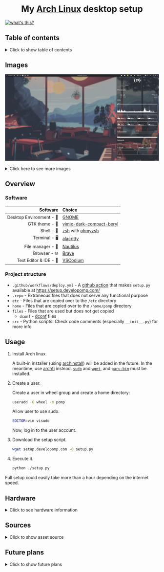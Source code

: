 <h1 align="center">
  My <a href="https://archlinux.org">Arch Linux</a> desktop setup
</h1>

[![what's this?](https://img.shields.io/badge/what's_this%3F-grey?style=for-the-badge)](https://developomp.com/portfolio/linux-setup-script)

## Table of contents

<details>
<summary>Click to show table of contents</summary>

- [Table of contents](#table-of-contents)
- [Images](#images)
  - [Some windows](#some-windows)
  - [Minimalism at its finest](#minimalism-at-its-finest)
  - [Script Execution](#script-execution)
- [How does it work?](#how-does-it-work)
- [Usage](#usage)
- [Hardware](#hardware)
  - [Laptop](#laptop)
  - [RAM](#ram)
  - [Storage](#storage)
  - [Partitioning](#partitioning)
  - [Peripherals](#peripherals)
- [Sources](#sources)
  - [3rd Wallpaper](#3rd-wallpaper)
  - [2nd Wallpaper](#2nd-wallpaper)
  - [1st Wallpaper](#1st-wallpaper)
  - [System monitor](#system-monitor)
- [Future plans](#future-plans)
  - [Laptop](#laptop-1)
  - [Storage](#storage-1)
  - [Mouse](#mouse)
  - [Monitor](#monitor)

</details>

## Images

![result image 1](./.repo/result1.png)

<details>
<summary>Click here to see more images</summary>

### Some windows

![result image 2](./.repo/result2.png)

### Minimalism at its finest

![result image 3](./.repo/result3.png)

### Script Execution

Main menu:
![Execution 0](./.repo/execution0.png)

Choosing Action:
![Execution 1](./.repo/execution1.png)

</details>

## Overview

### Software

|                 Software | Choice                                                                                     |
| -----------------------: | :----------------------------------------------------------------------------------------- |
| Desktop Environment - 🚀 | [GNOME](https://www.gnome.org)                                                             |
|           GTK theme - 🎨 | [vimix-dark-compact-beryl](https://github.com/vinceliuice/vimix-gtk-themes)                |
|               Shell - 🐚 | [zsh](https://github.com/zsh-users/zsh) with [ohmyzsh](https://github.com/ohmyzsh/ohmyzsh) |
|            Terminal - 🖥️ | [alacritty](https://github.com/alacritty/alacritty)                                        |
|        File manager - 📂 | [Nautilus](https://gitlab.gnome.org/GNOME/nautilus)                                        |
|             Browser - 🌐 | [Brave](https://github.com/brave/brave-browser)                                            |
|   Text Editor & IDE - 📝 | [VSCodium](https://github.com/VSCodium/vscodium)                                           |

### Project structure

- `.github/workflows/deploy.yml` - A [github action](https://github.com/features/actions) that makes `setup.py` available at https://setup.developomp.com/
- `.repo` - Extraneous files that does not serve any functional purpose
- `etc` - Files that are copied over to the `/etc` directory
- `home` - Files that are copied over to the `/home/pomp` directory
- `files` - Files that are used but does not get copied
  - `dconf` - [dconf](https://wiki.gnome.org/Projects/dconf) files
- `src` - Python scripts. Check code comments (especially `__init__.py`) for more info

## Usage

1. Install Arch linux.

   A built-in installer (using [archinstall](https://github.com/archlinux/archinstall)) will be added in the future.
   In the meantime, use [archfi](https://github.com/MatMoul/archfi) instead.
   [`sudo`](https://archlinux.org/packages/core/x86_64/sudo/) and [`wget`](https://archlinux.org/packages/extra/x86_64/wget/), and [`paru-bin`](https://aur.archlinux.org/packages/paru-bin/) must be installed.

2. Create a user.

   Create a user in wheel group and create a home directory:

   ```bash
   useradd -G wheel -m pomp
   ```

   Allow user to use sudo:

   ```bash
   EDITOR=vim visudo
   ```

   Now, log in to the user account.

3. Download the setup script.

   ```bash
   wget setup.developomp.com -O setup.py
   ```

4. Execute it.

   ```bash
   python ./setup.py
   ```

Full setup could easily take more than a hour depending on the internet speed.

## Hardware

<details>
  <summary>Click to see hardware information</summary>

### Desktop

No desktop

### Laptop

| name    | model                                                                                                          |
| ------- | -------------------------------------------------------------------------------------------------------------- |
| Machine | [LG 15U480-KP50ML](https://www.lge.co.kr/kr/business/product/common/redirectProductDetail.do?prdId=MD00040678) |
| CPU     | intel i5-8250U                                                                                                 |
| GPU     | Nvidia MX 150                                                                                                  |

### RAM

| model                             | size |
| --------------------------------- | ---- |
| SK Hynix HMA81GS6AFR8N-UH (stock) | 8GB  |
| Samsung M471A1K43CB1-CRC (added)  | 8GB  |

### Storage

- Model: [Samsung 860 PRO SSD 512GB](https://www.samsung.com/sec/support/model/MZ-76P512BW/)
- total size: 512,110,190,592 bytes (476.9 GiB, 512.1 GB)

Partitions sorted by order:

| format | size (parenthesis = rounded values)         | mount location   | purpose           |
| ------ | ------------------------------------------- | ---------------- | ----------------- |
| ext4   | 432,109,780,992 bytes (402.4 GiB, 432.1 GB) | /media/pomp/data | data storage      |
| FAT32  | 524,288,000 bytes (500.0 MiB, 524.3 MB)     | /boot            | EFI partition     |
| ext4   | 64,424,509,440 bytes (60.0 GiB, 64.4 GB)    | /                | system root       |
| N/A    | 15,050,546,688 bytes (14.0 GiB, 15.0 GB)    | N/A              | over-provisioning |

### Peripherals

|     peripheral | model                                                                                                                                                                                                        |
| -------------: | :----------------------------------------------------------------------------------------------------------------------------------------------------------------------------------------------------------- |
|          mouse | [Logitech G402 Hyperion fury](https://www.logitechg.com/en-eu/products/gaming-mice/g402-hyperion-fury-fps-gaming-mouse.html) I got from a [giveaway event](https://blog.naver.com/yjcomicsblog/221432692995) |
|      headphone | [NOX NX-2](https://www.e-nox.co.kr/theme/s007/index/product_view01.php?wr_id=16)                                                                                                                             |
|  laptop cooler | [ABKO NCORE NC500](http://ncore.co.kr/shop/product_item.php?ItId=2586312930)                                                                                                                                 |
|       Keyboard | [COX CK01 PBT SL](https://www.abko.co.kr/brand/detail.php?it_id=1630976200)                                                                                                                                  |
| Drawing tablet | secondhand [wacom CTL-472 (one by wacom)](https://www.wacom.com/en-us/products/pen-tablets/one-by-wacom) (using since May 8, 2022)                                                                           |
|        Monitor | secondhand [HP X24ih](https://www.hp.com/us-en/shop/pdp/hp-x24ih-gaming-monitor) ([review](https://www.rtings.com/monitor/reviews/hp/x24ih)) (using since May 21, 2022)                                      |

#### Keyboard

- Lubed with Krytox 103
- With [COX COS1 walnut wrist rest](https://www.abko.co.kr/brand/detail.php?it_id=1609120628)

<p align="center">
  <b>Video</b>
  <a href="https://youtu.be/8vBm4MfOPME"><img alt="Keyboard sound test" src="https://img.youtube.com/vi/8vBm4MfOPME/maxresdefault.jpg" /></a>
</p>

</details>

## Sources

<details>
  <summary>Click to show asset source</summary>

### Wallpaper

<img alt="wallpaper" src="./.repo/wallpaper.png" width="75%">

- [a video](https://www.youtube.com/watch?v=QEWV6fiYaDU) from [Chillhop Music](https://www.youtube.com/channel/UCOxqgCwgOqC2lMqC5PYz_Dg)
- Artwork by [Jeff Östberg](https://jeffostberg.se)
- Animation by [Geneviève Delacroix](http://www.genevievelacroix.com)
- Effects (in order)
  - [nordified](https://github.com/Schrodinger-Hat/ImageGoNord) (filtering option toggled)
  - GIMP gaussian blur 3.5
  - level 1 compression (GIMP)

</details>

## Future plans

<details>
  <summary>Click to show future plans</summary>

### Laptop

- Features:
  - less than 1 million KRW
  - Korean keyboard with number pad
  - 1920x1080 144Hz IPS display
  - x86_64 architecture
  - GPU with at least 2GB of GDDR5 VRAM
  - DDR5 RAM support
- Candidates:
  - None

### Storage

- 1TB HDD for long-term backup

### Mouse

Model: [Logitech G Pro X Superlight](https://www.rtings.com/mouse/reviews/logitech/g-pro-x-superlight)

- Features:
  - go forward / backward button
  - wireless
  - click latency: faster than Logitech G402 without wires
  - weight: lighter than Logitech G402
  - size: similar to Logitech G402
  - max polling rate: no lower, and no higher than 1000Hz
- Accessories:
  - [Logitech Powerplay](https://www.logitechg.com/en-us/products/gaming-mouse-pads/powerplay-wireless-charging.943-000109.html)

### Keyboard

- Features:
  - Layout: Arisu (Ergonomic 65/68% ANSI)
    - numpad-less
    - short spacebar
    - numbers row
    - aluminum case
    - non-split
  - [QMK](https://qmk.fm)-programmable
  - Case: E-white aluminum
  - PCB: hot-swap sockets
  - Stabilizers: screw-in
  - Switches: Outemu silent peach
    - light spring
    - silent
    - linear
  - Switch Film: HTV+PC 0.18mm
  - Switch Lube: Krytox GPL205G0 for both switches and stabilizers
  - Keycaps: ZDA profile, matcha theme, with Korean letters, die-subbed
  - mods:
    - stabilizer rattle
      - [holee mod](https://www.youtube.com/watch?v=-vhpHjlkRgQ)
      - band-aided stabilizer bottom
- Parts & Accessories:
  - [Case + PCB + Stabilizers + Cable](https://ko.aliexpress.com/item/1005003330613995.html)
  - [walnut wrist rest](https://ko.aliexpress.com/item/1005003629440348.html)
  - [foam](https://ko.aliexpress.com/item/1005004451001013.html)
  - [Switches](https://www.aliexpress.com/item/1005003891937604.html)
  - [Switch Opener](https://www.coupang.com/vp/products/6176660507?vendorItemId=79812876139)
  - [Switch Film](https://www.aliexpress.com/item/1005002885279946.html)
  - [Lube](https://www.aliexpress.com/item/1005002297786498.html)
  - [Keycaps](https://www.aliexpress.com/item/1005001500813840.html)
- QMK config:
  - [json file](./files/pomp.json) / [hex file](./files/ymdk_wingshs_pomp.hex)
  - Layer 0
    ![layer 0](.repo/kbd_layer_0.png)
  - Layer 1
    ![layer 1](.repo/kbd_layer_1.png)

### Monitor

- Features:
  - panel: not decided / does not exist
    - no burn-in
    - fast response time (at least faster than my [current monitor](#peripherals))
    - individual pixel lighting (for true black)
    - color accurate
  - normal RGB stripe subpixel layout
  - refresh rate: 144+ Hz
  - size: at most 24in
  - resolution: FHD (1920x1080)
  - flicker-free
- Candidates:
  - None

</details>
